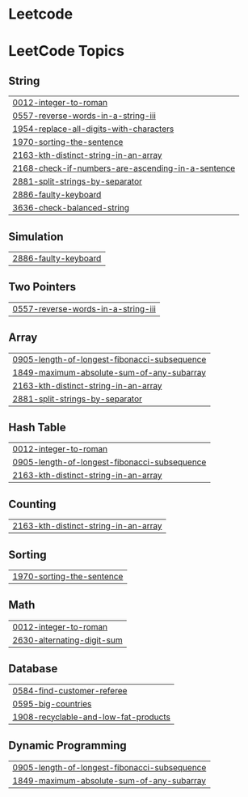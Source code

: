 # Leetcode
<!---LeetCode Topics Start-->
# LeetCode Topics
## String
|  |
| ------- |
| [0012-integer-to-roman](https://github.com/harrish159/Leetcode/tree/master/0012-integer-to-roman) |
| [0557-reverse-words-in-a-string-iii](https://github.com/harrish159/Leetcode/tree/master/0557-reverse-words-in-a-string-iii) |
| [1954-replace-all-digits-with-characters](https://github.com/harrish159/Leetcode/tree/master/1954-replace-all-digits-with-characters) |
| [1970-sorting-the-sentence](https://github.com/harrish159/Leetcode/tree/master/1970-sorting-the-sentence) |
| [2163-kth-distinct-string-in-an-array](https://github.com/harrish159/Leetcode/tree/master/2163-kth-distinct-string-in-an-array) |
| [2168-check-if-numbers-are-ascending-in-a-sentence](https://github.com/harrish159/Leetcode/tree/master/2168-check-if-numbers-are-ascending-in-a-sentence) |
| [2881-split-strings-by-separator](https://github.com/harrish159/Leetcode/tree/master/2881-split-strings-by-separator) |
| [2886-faulty-keyboard](https://github.com/harrish159/Leetcode/tree/master/2886-faulty-keyboard) |
| [3636-check-balanced-string](https://github.com/harrish159/Leetcode/tree/master/3636-check-balanced-string) |
## Simulation
|  |
| ------- |
| [2886-faulty-keyboard](https://github.com/harrish159/Leetcode/tree/master/2886-faulty-keyboard) |
## Two Pointers
|  |
| ------- |
| [0557-reverse-words-in-a-string-iii](https://github.com/harrish159/Leetcode/tree/master/0557-reverse-words-in-a-string-iii) |
## Array
|  |
| ------- |
| [0905-length-of-longest-fibonacci-subsequence](https://github.com/harrish159/Leetcode/tree/master/0905-length-of-longest-fibonacci-subsequence) |
| [1849-maximum-absolute-sum-of-any-subarray](https://github.com/harrish159/Leetcode/tree/master/1849-maximum-absolute-sum-of-any-subarray) |
| [2163-kth-distinct-string-in-an-array](https://github.com/harrish159/Leetcode/tree/master/2163-kth-distinct-string-in-an-array) |
| [2881-split-strings-by-separator](https://github.com/harrish159/Leetcode/tree/master/2881-split-strings-by-separator) |
## Hash Table
|  |
| ------- |
| [0012-integer-to-roman](https://github.com/harrish159/Leetcode/tree/master/0012-integer-to-roman) |
| [0905-length-of-longest-fibonacci-subsequence](https://github.com/harrish159/Leetcode/tree/master/0905-length-of-longest-fibonacci-subsequence) |
| [2163-kth-distinct-string-in-an-array](https://github.com/harrish159/Leetcode/tree/master/2163-kth-distinct-string-in-an-array) |
## Counting
|  |
| ------- |
| [2163-kth-distinct-string-in-an-array](https://github.com/harrish159/Leetcode/tree/master/2163-kth-distinct-string-in-an-array) |
## Sorting
|  |
| ------- |
| [1970-sorting-the-sentence](https://github.com/harrish159/Leetcode/tree/master/1970-sorting-the-sentence) |
## Math
|  |
| ------- |
| [0012-integer-to-roman](https://github.com/harrish159/Leetcode/tree/master/0012-integer-to-roman) |
| [2630-alternating-digit-sum](https://github.com/harrish159/Leetcode/tree/master/2630-alternating-digit-sum) |
## Database
|  |
| ------- |
| [0584-find-customer-referee](https://github.com/harrish159/Leetcode/tree/master/0584-find-customer-referee) |
| [0595-big-countries](https://github.com/harrish159/Leetcode/tree/master/0595-big-countries) |
| [1908-recyclable-and-low-fat-products](https://github.com/harrish159/Leetcode/tree/master/1908-recyclable-and-low-fat-products) |
## Dynamic Programming
|  |
| ------- |
| [0905-length-of-longest-fibonacci-subsequence](https://github.com/harrish159/Leetcode/tree/master/0905-length-of-longest-fibonacci-subsequence) |
| [1849-maximum-absolute-sum-of-any-subarray](https://github.com/harrish159/Leetcode/tree/master/1849-maximum-absolute-sum-of-any-subarray) |
<!---LeetCode Topics End-->